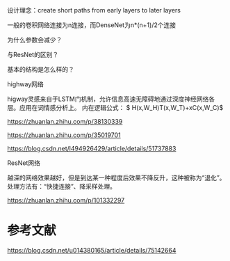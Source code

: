 设计理念：create short paths from early layers to later layers

一般的卷积网络连接为n连接，而DenseNet为n*(n+1)/2个连接

为什么参数会减少？

与ResNet的区别？

基本的结构是怎么样的？


highway网络

higway灵感来自于LSTM门机制，允许信息高速无障碍地通过深度神经网络各层。应用在词情感分析上。
内在逻辑公式：
$ H(x,W_H)T(x,W_T)+xC(x,W_C)$

https://zhuanlan.zhihu.com/p/38130339

https://zhuanlan.zhihu.com/p/35019701

https://blog.csdn.net/l494926429/article/details/51737883

ResNet网络

越深的网络效果越好，但是到达某一种程度后效果不降反升，这种被称为“退化”。处理方法有：“快捷连接”、降采样处理。

https://zhuanlan.zhihu.com/p/101332297

# 参考文献
https://blog.csdn.net/u014380165/article/details/75142664
